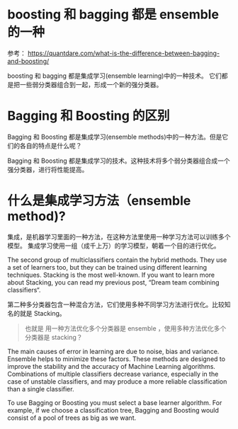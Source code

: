 # boosting 和 bagging 都是 ensemble 的一种
参考： https://quantdare.com/what-is-the-difference-between-bagging-and-boosting/

boosting 和 bagging 都是集成学习(ensemble learning)中的一种技术。
它们都是把一些弱分类器组合到一起，形成一个新的强分类器。

# Bagging 和 Boosting 的区别

Bagging 和 Boosting 都是集成学习(ensemble methods)中的一种方法。但是它们的各自的特点是什么呢？
 
Bagging 和 Boosting 都是集成学习的技术。这种技术将多个弱分类器组合成一个强分类器，进行将性能提高。


# 什么是集成学习方法（ensemble method)?
集成，是机器学习里面的一种方法，在这种方法里使用一种学习方法可以训练多个模型。
集成学习使用一组（成千上万）的学习模型，朝着一个目的进行优化。

The second group of multiclassifiers contain the hybrid methods. They use a set of learners too, but they can be trained using different learning techniques. Stacking is the most well-known. If you want to learn more about Stacking, you can read my previous post, “Dream team combining classifiers“.

第二种多分类器包含一种混合方法，它们使用多种不同学习方法进行优化。比较知名的就是 Stacking。


> 也就是 用一种方法优化多个分类器是 ensemble ，使用多种方法优化多个分类器是 stacking？

The main causes of error in learning are due to noise, bias and variance. Ensemble helps to minimize these factors. These methods are designed to improve the stability and the accuracy of Machine Learning algorithms. Combinations of multiple classifiers decrease variance, especially in the case of unstable classifiers, and may produce a more reliable classification than a single classifier.

To use Bagging or Boosting you must select a base learner algorithm. For example, if we choose a classification tree, Bagging and Boosting would consist of a pool of trees as big as we want.
